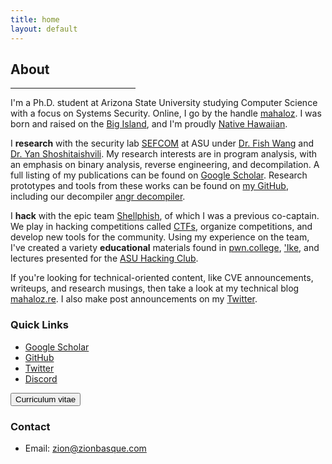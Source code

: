 ```yaml
---
title: home
layout: default
---
```


## About
<hr style="width:200px" class="w3-opacity">

I'm a Ph.D. student at Arizona State University studying Computer Science with a focus on Systems Security. 
Online, I go by the handle [mahaloz](https://github.com/mahaloz). 
I was born and raised on the [Big Island](https://en.wikipedia.org/wiki/Hawaii_(island)), and I'm proudly [Native Hawaiian](https://www.nps.gov/locations/hawaii/heritage.htm).

I **research** with the security lab [SEFCOM](http://sefcom.asu.edu/) at ASU under [Dr. Fish Wang](https://ruoyuwang.me) and [Dr. Yan Shoshitaishvili](https://www.yancomm.net/).
My research interests are in program analysis, with an emphasis on binary analysis, reverse engineering, and decompilation. 
A full listing of my publications can be found on [Google Scholar](https://scholar.google.com/citations?user=RKZkfRQAAAAJ&hl=en).
Research prototypes and tools from these works can be found on [my GitHub](https://github.com/mahaloz), including our decompiler [angr decompiler](https://github.com/angr/angr-management).

I **hack** with the epic team [Shellphish](http://shellphish.net/), of which I was a previous co-captain. 
We play in hacking competitions called [CTFs](https://ctftime.org/ctf-wtf/), organize competitions, and develop new tools for the community. 
Using my experience on the team, I've created a variety **educational** materials found in [pwn.college](https://pwn.college), ['Ike](https://ike.mahaloz.re), and lectures presented for the [ASU Hacking Club](https://asuhacking.club). 

If you're looking for technical-oriented content, like CVE announcements, writeups, and research musings, then take a look at my technical blog [mahaloz.re](https://mahaloz.re).
I also make post announcements on my [Twitter](https://twitter.com/mahal0z).

### Quick Links
- [Google Scholar](https://scholar.google.com/citations?user=RKZkfRQAAAAJ&hl=en)
- [GitHub](https://github.com/mahaloz)
- [Twitter](https://twitter.com/mahal0z)
- [Discord](https://discordapp.com/users/593280144962224138)

<button class="w3-button w3-light-grey w3-padding-large w3-section" onclick="location.href='/files/CV_Academic.pdf'" type="button">
    <i class="fa fa-download"></i> 
    Curriculum vitae
</button>

### Contact 
- Email: [zion@zionbasque.com](mailto:zion@zionbasque.com)

<br>

